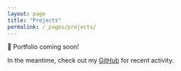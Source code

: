 ```yaml
---
layout: page
title: "Projects"
permalink: /_pages/projects/
---
```


🚧 Portfolio coming soon!

In the meantime, check out my [GitHub](https://github.com/Ayomide2025-web) for recent activity.
